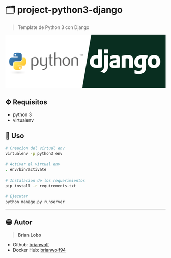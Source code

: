 # :card_index_dividers: project-python3-django

> Template de Python 3 con Django

![alt](docs/img/python-django.png)

## :gear: Requisitos

* python 3
* virtualenv

## :tada: Uso

```bash
# Creacion del virtual env
virtualenv -p python3 env

# Activar el virtual env
. env/bin/activate

# Instalacion de los requerimientos
pip install -r requirements.txt

# Ejecutar
python manage.py runserver
```

---

## :grin: Autor

> **Brian Lobo**

* Github: [brianwolf](https://github.com/brianwolf)
* Docker Hub:  [brianwolf94](https://hub.docker.com/u/brianwolf94)
